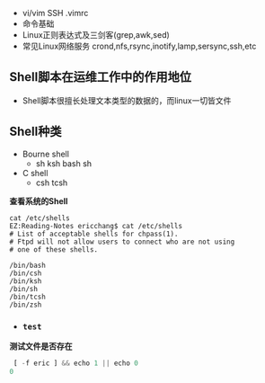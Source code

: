 - vi/vim SSH .vimrc
- 命令基础
- Linux正则表达式及三剑客(grep,awk,sed)
- 常见Linux网络服务 crond,nfs,rsync,inotify,lamp,sersync,ssh,etc

## **Shell脚本在运维工作中的作用地位**
- Shell脚本很擅长处理文本类型的数据的，而linux一切皆文件

## Shell种类

- Bourne shell
    + sh ksh bash sh
- C shell
    + csh tcsh

**查看系统的Shell**
```
cat /etc/shells
EZ:Reading-Notes ericchang$ cat /etc/shells
# List of acceptable shells for chpass(1).
# Ftpd will not allow users to connect who are not using
# one of these shells.

/bin/bash
/bin/csh
/bin/ksh
/bin/sh
/bin/tcsh
/bin/zsh
```
- ### `test`

**测试文件是否存在**
```javascript
 [ -f eric ] && echo 1 || echo 0
0
```